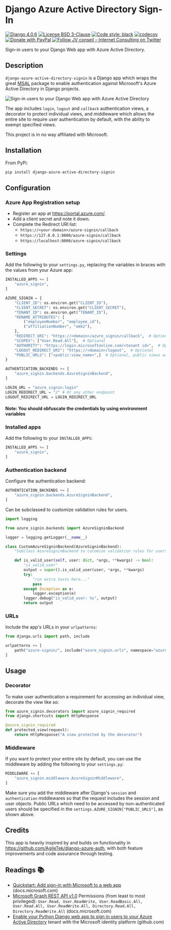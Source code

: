 # Django Azure Active Directory Sign-In

[![Django 4.0.6](https://img.shields.io/badge/Django-4.0.6-green)](https://docs.djangoproject.com/en/4.0/releases/4.0.6/)
[![License BSD 3-Clause](https://img.shields.io/badge/License-BSD%203--Clause-blue.svg)](LICENSE)
[![Code style: black](https://img.shields.io/badge/code%20style-black-000000.svg)](https://github.com/psf/black)
[![codecov](https://codecov.io/gh/JV-conseil-Internet-Consulting/django-azure-active-directory-signin/branch/main/graph/badge.svg?token=WLCTWKAPF6)](https://codecov.io/gh/JV-conseil-Internet-Consulting/django-azure-active-directory-signin)
[![Donate with PayPal](https://img.shields.io/badge/Donate-PayPal-green.svg)](https://www.paypal.com/donate/?hosted_button_id=P3DGL6EANDY96)
[![Follow JV conseil – Internet Consulting on Twitter](https://img.shields.io/twitter/follow/JVconseil.svg?style=social&logo=twitter)](https://twitter.com/JVconseil)

Sign-in users to your Django Web app with Azure Active Directory.

## Description

`django-azure-active-directory-signin` is a Django app which wraps the great [MSAL](https://github.com/AzureAD/microsoft-authentication-library-for-python)
package to enable authentication against Microsoft's Azure Active Directory in Django projects.

![Sign-in users to your Django Web app with Azure Active Directory](https://docs.microsoft.com/en-us/azure/active-directory/develop/media/quickstart-v2-python-webapp/python-quickstart.svg)

The app includes `login`, `logout` and `callback` authentication views, a decorator
to protect individual views, and middleware which allows the entire site to require user
authentication by default, with the ability to exempt specified views.

This project is in no way affiliated with Microsoft.

## Installation

From PyPi:

```bash
pip install django-azure-active-directory-signin
```

## Configuration

### Azure App Registration setup

- Register an app at <https://portal.azure.com/>.
- Add a client secret and note it down.
- Complete the Redirect URI list:
  - `https://<your-domain>/azure-signin/callback`
  - `https://127.0.0.1:8000/azure-signin/callback`
  - `https://localhost:8000/azure-signin/callback`

### Settings

Add the following to your `settings.py`, replacing the variables in braces with the values
from your Azure app:

```py
INSTALLED_APPS += [
    "azure_signin",
]

AZURE_SIGNIN = {
    "CLIENT_ID": os.environ.get("CLIENT_ID"),
    "CLIENT_SECRET": os.environ.get("CLIENT_SECRET"),
    "TENANT_ID": os.environ.get("TENANT_ID"),
    "RENAME_ATTRIBUTES": [
        ("employeeNumber", "employee_id"),
        ("affiliationNumber", "omk2"),
    ],
    "REDIRECT_URI": "https://<domain>/azure_signin/callback",  # Optional
    "SCOPES": ["User.Read.All"],  # Optional
    "AUTHORITY": "https://login.microsoftonline.com/<tenant id>",  # Optional Or https://login.microsoftonline.com/common if multi-tenant
    "LOGOUT_REDIRECT_URI": "https://<domain>/logout",  # Optional
    "PUBLIC_URLS": ["<public:view_name>",]  # Optional, public views accessible by non-authenticated users
}

AUTHENTICATION_BACKENDS += [
    "azure_signin.backends.AzureSigninBackend",
]

LOGIN_URL = "azure_signin:login"
LOGIN_REDIRECT_URL = "/" # Or any other endpoint
LOGOUT_REDIRECT_URL = LOGIN_REDIRECT_URL
```

#### Note: You should obfuscate the credentials by using environment variables

### Installed apps

Add the following to your `INSTALLED_APPS`:

```py
INSTALLED_APPS += [
    "azure_signin",
]
```

### Authentication backend

Configure the authentication backend:

```py
AUTHENTICATION_BACKENDS += [
    "azure_signin.backends.AzureSigninBackend",
]
```

Can be subclassed to customize validation rules for users.

```py
import logging

from azure_signin.backends import AzureSigninBackend

logger = logging.getLogger(__name__)

class CustomAzureSigninBackend(AzureSigninBackend):
    "Subclass AzureSigninBackend to cutomize validation rules for users."

    def is_valid_user(self, user: dict, *args, **kwargs) -> bool:
        "is_valid_user"
        output = super().is_valid_user(user, *args, **kwargs)
        try:
            "run extra tests here..."
            pass
        except Exception as e:
            logger.exception(e)
        logger.debug("is_valid_user: %s", output)
        return output
```

### URLs

Include the app's URLs in your `urlpatterns`:

```py
from django.urls import path, include

urlpatterns += [
    path("azure-signin/", include("azure_signin.urls", namespace="azure_signin")),
]
```

## Usage

### Decorator

To make user authentication a requirement for accessing an individual view, decorate the
view like so:

```python
from azure_signin.decorators import azure_signin_required
from django.shortcuts import HttpResponse

@azure_signin_required
def protected_view(request):
    return HttpResponse("A view protected by the decorator")
```

### Middleware

If you want to protect your entire site by default, you can use the middleware by adding the
following to your `settings.py`:

```python
MIDDLEWARE += [
    "azure_signin.middleware.AzureSigninMiddleware",
]
```

Make sure you add the middleware after Django's `session` and `authentication` middlewares so
that the request includes the session and user objects. Public URLs which need to be accessed by
non-authenticated users should be specified in the `settings.AZURE_SIGNIN["PUBLIC_URLS"]`, as
shown above.

## Credits

This app is heavily inspired by and builds on functionality in
<https://github.com/AgileTek/django-azure-auth>, with both feature
improvements and code assurance through testing.

## Readings 📚

- [Quickstart: Add sign-in with Microsoft to a web app](https://docs.microsoft.com/en-us/azure/active-directory/develop/web-app-quickstart?pivots=devlang-python) (docs.microsoft.com)
- [Microsoft Graph REST API v1.0](https://docs.microsoft.com/en-us/graph/api/user-get?view=graph-rest-1.0&tabs=http#permissions) Permissions (from least to most privileged): `User.Read, User.ReadWrite, User.ReadBasic.All, User.Read.All, User.ReadWrite.All, Directory.Read.All, Directory.ReadWrite.All` (docs.microsoft.com)
- [Enable your Python Django web app to sign in users to your Azure Active Directory](https://github.com/Azure-Samples/ms-identity-python-django-tutorial/tree/main/1-Authentication/sign-in) tenant with the Microsoft identity platform (github.com)
